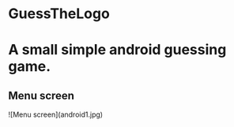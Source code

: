 # GuessTheLogo
<h1>A small simple android guessing game.</h1>

<h2>Menu screen</h2>
![Menu screen](android1.jpg)


